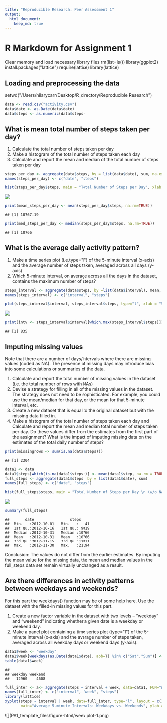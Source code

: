 ```yaml
---
title: "Reproducible Research: Peer Assessment 1"
output: 
  html_document:
    keep_md: true
---
```


# R Markdown for Assignment 1
Clear memory and load necessary library files
rm(list=ls())
library(ggplot2)
install.packages("lattice")
require(lattice) 
library(lattice)



## Loading and preprocessing the data
setwd("/Users/hilarycarr/Desktop/R_directory/Reproducible Research")

```r
data <- read.csv("activity.csv")
data$date <- as.Date(data$date)
data$steps <- as.numeric(data$steps)
```
## What is mean total number of steps taken per day?
1. Calculate the total number of steps taken per day
2. Make a histogram of the total number of steps taken each day
3. Calculate and report the mean and median of the total number of steps taken per day


```r
steps_per_day <- aggregate(data$steps, by = list(data$date), sum, na.exclude=T)
names(steps_per_day) <- c("date", "steps")

hist(steps_per_day$steps, main = "Total Number of Steps per Day", xlab = "Number of Steps", col = "blue", breaks = 10)
```

![](PA1_template_files/figure-html/plots-1.png)<!-- -->

```r
print(mean_steps_per_day <- mean(steps_per_day$steps, na.rm=TRUE))
```

```
## [1] 10767.19
```

```r
print(med_steps_per_day <- median(steps_per_day$steps, na.rm=TRUE))
```

```
## [1] 10766
```

## What is the average daily activity pattern?
1. Make a time series plot (i.e.type="l") of the 5-minute interval (x-axis) and the average number of steps taken, averaged across all days (y-axis)
2. Which 5-minute interval, on average across all the days in the dataset, contains the maximum number of steps?

```r
steps_interval <- aggregate(data$steps, by =list(data$interval), mean, na.rm=TRUE)
names(steps_interval) <- c("interval", "steps")

plot(steps_interval$interval, steps_interval$steps, type="l", xlab = "5 min - interval", ylab = "Average steps", main = "Average Daily Activity Pattern", col = "red")
```

![](PA1_template_files/figure-html/unnamed-chunk-1-1.png)<!-- -->

```r
print(intv <- steps_interval$interval[which.max(steps_interval$steps)])
```

```
## [1] 835
```

## Imputing missing values
Note that there are a number of days/intervals where there are missing values (coded as NA). The presence of missing days may introduce bias into some calculations or summaries of the data.

1. Calculate and report the total number of missing values in the dataset (i.e. the total number of rows with NAs)
2. Devise a strategy for filling in all of the missing values in the dataset. The strategy does not need to be sophisticated. For example, you could use the mean/median for that day, or the mean for that 5-minute interval, etc.
3. Create a new dataset that is equal to the original dataset but with the missing data filled in.
4. Make a histogram of the total number of steps taken each day and Calculate and report the mean and median total number of steps taken per day. Do these values differ from the estimates from the first part of the assignment? What is the impact of imputing missing data on the estimates of the total daily number of steps?

```r
print(missingrows <- sum(is.na(data$steps)))
```

```
## [1] 2304
```

```r
data1 <- data
data1$steps[which(is.na(data1$steps))] <- mean(data1$step, na.rm = TRUE)
full_steps <- aggregate(data1$steps, by = list(data1$date), sum)
names(full_steps) <- c("date", "steps")

hist(full_steps$steps, main = "Total Number of Steps per Day \n (w/o NAs)", xlab = "Number of Steps", col = "blue", breaks = 10)
```

![](PA1_template_files/figure-html/unnamed-chunk-2-1.png)<!-- -->

```r
summary(full_steps)
```

```
##       date                steps      
##  Min.   :2012-10-01   Min.   :   41  
##  1st Qu.:2012-10-16   1st Qu.: 9819  
##  Median :2012-10-31   Median :10766  
##  Mean   :2012-10-31   Mean   :10766  
##  3rd Qu.:2012-11-15   3rd Qu.:12811  
##  Max.   :2012-11-30   Max.   :21194
```
Conclusion: The values do not differ from the earlier estimates. By imputing the mean value for the missing data, the mean and median values in the full_steps data set remain virtually unchanged as a result.
## Are there differences in activity patterns between weekdays and weekends?
For this part the weekdays() function may be of some help here. Use the dataset with the filled-in missing values for this part.

1. Create a new factor variable in the dataset with two levels – “weekday” and “weekend” indicating whether a given date is a weekday or weekend day.
2. Make a panel plot containing a time series plot (type="l") of the 5-minute interval (x-axis) and the average number of steps taken, averaged across all weekday days or weekend days (y-axis). 



```r
data1$week <- "weekday"
data1$week[weekdays(as.Date(data1$date), abb=T) %in% c("Sat","Sun")] <- "weekend"
table(data1$week)
```

```
## 
## weekday weekend 
##   12960    4608
```

```r
full_inter <- a<- aggregate(steps ~ interval + week, data=data1, FUN="mean")
names(full_inter) <- c("interval", "week", "steps")
library(lattice)
xyplot(steps ~ interval | week, data=full_inter, type="l", layout = c(1, 2), 
       main="Average 5-minute Intervals: Weekdays vs. Weekends", ylab ="Number of Steps", xlab ="5-minute Intervals")
```

![](PA1_template_files/figure-html/week plot-1.png)<!-- -->
